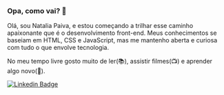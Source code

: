 ### Opa, como vai? 👋

Olá, sou Natalia Paiva, e estou começando a trilhar esse caminho apaixonante que é o desenvolvimento front-end. Meus conhecimentos se baseiam em HTML, CSS e JavaScript, mas me mantenho aberta e curiosa com tudo o que envolve tecnologia.

No meu tempo livre gosto muito de ler(📚), assistir filmes(📺) e aprender algo novo(:rocket:).

[![Linkedin Badge](https://img.shields.io/badge/-LinkedIn-blue?style=flat-square&logo=Linkedin&logoColor=white&link=https://www.linkedin.com/in/natalia-paiva)](https://www.linkedin.com/in/natalia-paiva)

